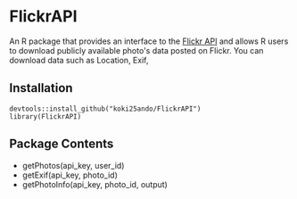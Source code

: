 # FlickrAPI
An R package that provides an interface to the [Flickr API](https://www.flickr.com/services/api/) and allows R users to download publicly available photo's data posted on Flickr. You can download data such as Location, Exif,

## Installation
```{r}
devtools::install_github("koki25ando/FlickrAPI")
library(FlickrAPI)
```

## Package Contents
+ getPhotos(api_key, user_id)
+ getExif(api_key, photo_id)
+ getPhotoInfo(api_key, photo_id, output)
